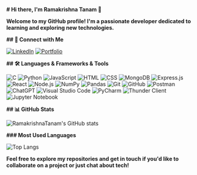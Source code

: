 ******# Hi there, I'm Ramakrishna Tanam 👋******

****Welcome to my GitHub profile! I'm a passionate developer dedicated to learning and exploring new technologies.****

**## 🔗 Connect with Me**

[![LinkedIn](https://img.shields.io/badge/LinkedIn-0077B5?style=for-the-badge&logo=linkedin&logoColor=white)](https://www.linkedin.com/in/ramakrishnatanam)
[![Portfolio](https://img.shields.io/badge/Portfolio-FFA500?style=for-the-badge&logo=google-chrome&logoColor=white)](https://calm-cat-d8c98f.netlify.app/)

****## 🛠️ Languages & Frameworks & Tools****

![C](https://img.shields.io/badge/-00599C?style=for-the-badge&logo=c&logoColor=white)
![Python](https://img.shields.io/badge/-3776AB?style=for-the-badge&logo=python&logoColor=white)
![JavaScript](https://img.shields.io/badge/-F7DF1E?style=for-the-badge&logo=javascript&logoColor=black)
![HTML](https://img.shields.io/badge/-E34F26?style=for-the-badge&logo=html5&logoColor=white)
![CSS](https://img.shields.io/badge/-1572B6?style=for-the-badge&logo=css3&logoColor=white)
![MongoDB](https://img.shields.io/badge/-47A248?style=for-the-badge&logo=mongodb&logoColor=white)
![Express.js](https://img.shields.io/badge/-000000?style=for-the-badge&logo=express&logoColor=white)
![React](https://img.shields.io/badge/-61DAFB?style=for-the-badge&logo=react&logoColor=black)
![Node.js](https://img.shields.io/badge/-339933?style=for-the-badge&logo=nodedotjs&logoColor=white)
![NumPy](https://img.shields.io/badge/-013243?style=for-the-badge&logo=numpy&logoColor=white)
![Pandas](https://img.shields.io/badge/-150458?style=for-the-badge&logo=pandas&logoColor=white)
![Git](https://img.shields.io/badge/-F05032?style=for-the-badge&logo=git&logoColor=white)
![GitHub](https://img.shields.io/badge/-181717?style=for-the-badge&logo=github&logoColor=white)
![Postman](https://img.shields.io/badge/-FF6C37?style=for-the-badge&logo=postman&logoColor=white)
![ChatGPT](https://img.shields.io/badge/-00C853?style=for-the-badge&logo=openai&logoColor=white)
![Visual Studio Code](https://img.shields.io/badge/-007ACC?style=for-the-badge&logo=visual-studio-code&logoColor=white)
![PyCharm](https://img.shields.io/badge/-000000?style=for-the-badge&logo=pycharm&logoColor=white)
![Thunder Client](https://img.shields.io/badge/-FFCA28?style=for-the-badge&logo=thunderclient&logoColor=black)
![Jupyter Notebook](https://img.shields.io/badge/-FA0F00?style=for-the-badge&logo=jupyter&logoColor=white)

**## 📊 GitHub Stats**

![RamakrishnaTanam's GitHub stats](https://github-readme-stats.vercel.app/api?username=RamakrishnaTanam&show_icons=true&theme=radical)

**### Most Used Languages**

![Top Langs](https://github-readme-stats.vercel.app/api/top-langs/?username=RamakrishnaTanam&layout=compact&theme=radical)

**Feel free to explore my repositories and get in touch if you'd like to collaborate on a project or just chat about tech!**
